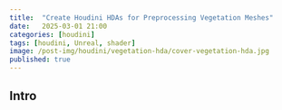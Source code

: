```yaml
---
title:  "Create Houdini HDAs for Preprocessing Vegetation Meshes"
date:   2025-03-01 21:00
categories: [houdini]
tags: [houdini, Unreal, shader]
image: /post-img/houdini/vegetation-hda/cover-vegetation-hda.jpg
published: true
---
```


## Intro

<br />


